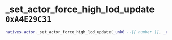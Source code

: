 # _set_actor_force_high_lod_update `0xA4E29C31`

```lua
natives.actor._set_actor_force_high_lod_update(_unk0 --[[ number ]], _unk1 --[[ number ]])
```